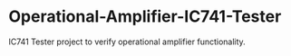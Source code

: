# Operational-Amplifier-IC741-Tester
IC741 Tester project to verify operational amplifier functionality.

